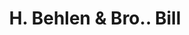 ---
doi: 10.7916/D8PK1T63
date_other: '1901'
date_other_textual: '1901'
form: printed ephemera
genre:
- Invoices
name:
- H. Behlen & Bro.
object_in_context_url: https://biggert.cul.columbia.edu/items/view/ave_biggert_01012
subject_hierarchical_geographic:
- New York, New York, United States
subject_name:
- H. Behlen & Bro.
title: H. Behlen & Bro.. Bill
sort_title: H. Behlen & Bro.. Bill
call_number: ave_biggert_01012
coordinates:
- 40.71277777777778,-74.00583333333333
pid: ave_biggert_01012
identifiers: ave_biggert_01012
thumbnail: https://derivativo-1.library.columbia.edu/iiif/2/ldpd:344342/full/!256,256/0/native.jpg
permalink: /biggert/ave_biggert_01012/
layout: iiif-image-page
---